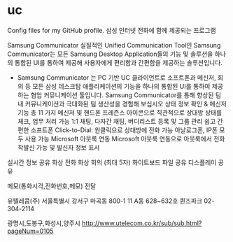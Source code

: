 # uc
Config files for my GitHub profile.
삼성 인터넷 전화에 함께 제공되는 프로그램

​Samsung Communicator
실질적인 Unified Communication Tool인 Samsung Communicator는 모든 Samsung Desktop Application들의 기능 및 솔루션을 하나의 통합된 UI를 통하여 제공해 사용자에게 편리함과 간편함을 제공하는 솔루션입니다.

- Samsung Communicator 는 PC 기반 UC 클라이언트로 소프트폰과 메신저, 회의 등 모든 삼성 데스크탑 애플리케이션의 기능을 하나의 통합된 UI를 통하여 제공하는 협업 커뮤니케이션 툴입니다. Samsung Communicator를 통해 향상된 팀 내 커뮤니케이션과 극대화된 팀 생산성을 경험해 보십시오
​상태 정보 확인 & 메신저 기능
총 11 가지 메신저 및 핸드폰 프레즌스 아이콘으로 직관적으로 상대방 상태를 체크, 업무 처리 가능
1:1 채팅, 다자간 채팅, 버디리스트 등록 및 그룹 관리
쉽고 간편한 소프트폰
Click-to-Dial: 원클릭으로 상대방에 전화 가능
아날로그폰, IP폰 모두 사용 가능
Microsoft 아웃룩 연동
Microsoft 아웃룩 연동으로 아웃룩에서 전화 착발신 가능 및 발신자 정보 표시
 

​실시간 정보 공유
화상 전화
화상 회의 (최대 5자)
화이트보드
파일 공유
디스플레이 공유

​메모(통화시각,전화번호,메모) 전달

유텔레콤(주)
서울특별시 강서구 마곡동 800-1 11 A동 628~632호 퀸즈파크
02-304-2114

광명시,도봉구,화성시,양주시
http://www.utelecom.co.kr/sub/sub.html?pageNum=0105
